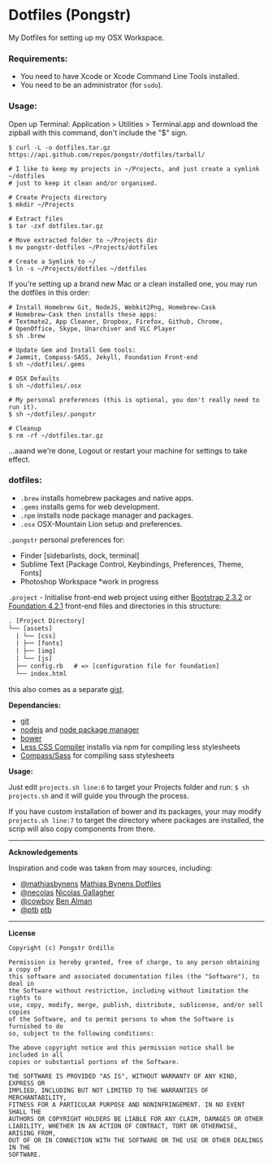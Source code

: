 Dotfiles (Pongstr)
==================

My Dotfiles for setting up my OSX Workspace.

### Requirements:

  - You need to have Xcode or Xcode Command Line Tools installed.
  - You need to be an administrator (for ```sudo```).
  
### Usage:

Open up Terminal: Application > Utilities > Terminal.app
and download the zipball with this command, don't include the "$" sign.
```shell
$ curl -L -o dotfiles.tar.gz https://api.github.com/repos/pongstr/dotfiles/tarball/
```

```shell
# I like to keep my projects in ~/Projects, and just create a symlink ~/dotfiles
# just to keep it clean and/or organised.

# Create Projects directory
$ mkdir ~/Projects
```

```shell
# Extract files
$ tar -zxf dotfiles.tar.gz
```

```shell
# Move extracted folder to ~/Projects dir
$ mv pongstr-dotfiles ~/Projects/dotfiles
```

```shell
# Create a Symlink to ~/
$ ln -s ~/Projects/dotfiles ~/dotfiles
```

If you're setting up a brand new Mac or a clean installed one, you may run the dotfiles in this order:

```shell
# Install Homebrew Git, NodeJS, Webkit2Png, Homebrew-Cask
# Homebrew-Cask then installs these apps: 
# Textmate2, App Cleaner, Dropbox, Firefox, Github, Chrome, 
# OpenOffice, Skype, Unarchiver and VLC Player
$ sh .brew
```

```shell
# Update Gem and Install Gem tools:
# Jammit, Compass-SASS, Jekyll, Foundation Front-end
$ sh ~/dotfiles/.gems
```

```shell
# OSX Defaults
$ sh ~/dotfiles/.osx
```

```shell
# My personal preferences (this is optional, you don't really need to run it).
$ sh ~/dotfiles/.pongstr
```

```shell
# Cleanup
$ rm -rf ~/dotfiles.tar.gz
```

...aaand we're done, Logout or restart your machine for settings to take effect.


### dotfiles:

- ```.brew```  installs homebrew packages and native apps.
- ```.gems```  installs gems for web development.
- ```.npm```   installs node package manager and packages.
- ```.osx```   OSX-Mountain Lion setup and preferences.
  
```.pongstr``` personal preferences for:
  - Finder [sidebarlists, dock, terminal]
  - Sublime Text [Package Control, Keybindings, Preferences, Theme, Fonts]
  - Photoshop Workspace *work in progress

```.project``` - Initialise front-end web project using either [Bootstrap 2.3.2](http://twitter.github.io/bootstrap/) or [Foundation 4.2.1](http://foundation.zurb.com) front-end files and directories in this structure:
  
```html
. [Project Directory]
└── [assets]
  | └── [css]
  | ├── [fonts]
  | ├── [img]
  | └── [js]
  ├── config.rb   # => [configuration file for foundation]
  └── index.html
```

this also comes as a separate [gist](https://gist.github.com/pongstr/5725667).

  
**Dependancies:**

  - [git](http://git-scm.com)
  - [nodejs](http://nodejs.org) and [node package manager](https://npmjs.org)
  - [bower](http://bower.io)
  - [Less CSS Compiler](http://lesscss.org) installs via npm for compiling less stylesheets
  - [Compass/Sass](http://compass-style.org) for compiling sass stylesheets
 

**Usage:**

Just edit ```projects.sh line:6``` to target your Projects folder and run: ```$ sh projects.sh``` and it will guide you through the process.

If you have custom installation of bower and its packages, your may modify ```projects.sh line:7``` to target the directory where packages are installed, the scrip will also copy components from there.


-------------------------------------------------------------------------------
                  
**Acknowledgements**

Inspiration and code was taken from may sources, including:
  
  - [@mathiasbynens](https://github.com/mathiasbynens/) [Mathias Bynens Dotfiles](https://github.com/mathiasbynens/dotfiles)
  - [@necolas](https://github.com/necolas/)             [Nicolas Gallagher](https://github.com/necolas/dotfiles)
  - [@cowboy](https://github.com/cowboy/)               [Ben Alman](https://github.com/cowboy/dotfiles)
  - [@ptb](https://github.com/ptb/)                     [ptb](https://github.com/ptb/Mac-OS-X-Lion-Setup)



-------------------------------------------------------------------------------

**License**

```
Copyright (c) Pongstr Ordillo

Permission is hereby granted, free of charge, to any person obtaining a copy of 
this software and associated documentation files (the "Software"), to deal in 
the Software without restriction, including without limitation the rights to 
use, copy, modify, merge, publish, distribute, sublicense, and/or sell copies 
of the Software, and to permit persons to whom the Software is furnished to do 
so, subject to the following conditions:

The above copyright notice and this permission notice shall be included in all 
copies or substantial portions of the Software.

THE SOFTWARE IS PROVIDED "AS IS", WITHOUT WARRANTY OF ANY KIND, EXPRESS OR 
IMPLIED, INCLUDING BUT NOT LIMITED TO THE WARRANTIES OF MERCHANTABILITY, 
FITNESS FOR A PARTICULAR PURPOSE AND NONINFRINGEMENT. IN NO EVENT SHALL THE 
AUTHORS OR COPYRIGHT HOLDERS BE LIABLE FOR ANY CLAIM, DAMAGES OR OTHER 
LIABILITY, WHETHER IN AN ACTION OF CONTRACT, TORT OR OTHERWISE, ARISING FROM, 
OUT OF OR IN CONNECTION WITH THE SOFTWARE OR THE USE OR OTHER DEALINGS IN THE 
SOFTWARE.
```
